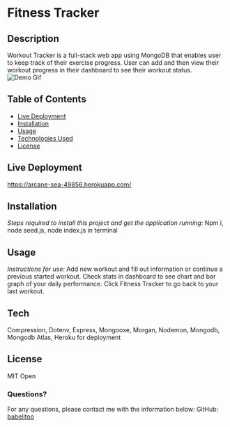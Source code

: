 # Fitness Tracker

## Description
Workout Tracker is a full-stack web app using MongoDB that enables user to keep track of their exercise progress. User can add and then view their workout progress in their dashboard to see their workout status.
![Demo Gif](./assets/fitness-gif.gif)

## Table of Contents
* [Live Deployment](#live)
* [Installation](#installation)
* [Usage](#usage)
* [Technologies Used](#tech)
* [License](#license)

## Live Deployment
https://arcane-sea-49856.herokuapp.com/

## Installation

*Steps required to install this project and get the application running:*
Npm i, node seed.js, node index.js in terminal

## Usage
*Instructions for use:*
Add new workout and fill out information or continue a previous started workout. Check stats in dashboard to see chart and bar graph of your daily performance. Click Fitness Tracker to go back to your last workout.
## Tech
Compression, Dotenv, Express, Mongoose, Morgan, Nodemon, Mongodb, Mongodb Atlas, Heroku for deployment

## License
MIT
Open

### Questions?
For any questions, please contact me with the information below:
GitHub: [babelitoo](https://github.com/babelitoo)
